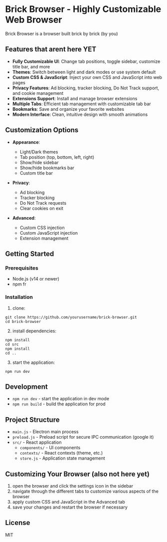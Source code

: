 # Brick Browser - Highly Customizable Web Browser

Brick Browser is a browser built brick by brick (by you)

## Features that arent here YET

- **Fully Customizable UI**: Change tab positions, toggle sidebar, customize title bar, and more
- **Themes**: Switch between light and dark modes or use system default
- **Custom CSS & JavaScript**: Inject your own CSS and JavaScript into web pages
- **Privacy Features**: Ad blocking, tracker blocking, Do Not Track support, and cookie management
- **Extensions Support**: Install and manage browser extensions
- **Multiple Tabs**: Efficient tab management with customizable tab bar
- **Bookmarks**: Save and organize your favorite websites
- **Modern Interface**: Clean, intuitive design with smooth animations

## Customization Options

- **Appearance**: 
  - Light/Dark themes
  - Tab position (top, bottom, left, right)
  - Show/hide sidebar
  - Show/hide bookmarks bar
  - Custom title bar

- **Privacy**:
  - Ad blocking
  - Tracker blocking
  - Do Not Track requests
  - Clear cookies on exit

- **Advanced**:
  - Custom CSS injection
  - Custom JavaScript injection
  - Extension management

## Getting Started

### Prerequisites

- Node.js (v14 or newer)
- npm fr

### Installation

1. clone:
```
git clone https://github.com/yourusername/brick-browser.git
cd brick-browser
```

2. install dependencies:
```
npm install
cd src
npm install
cd ..
```

3. start the application:
```
npm run dev
```

## Development

- `npm run dev` - start the application in dev mode
- `npm run build` - build the application for prod

## Project Structure

- `main.js` - Electron main process
- `preload.js` - Preload script for secure IPC communication (google it)
- `src/` - React application
  - `components/` - UI components
  - `contexts/` - React contexts (theme, etc.)
  - `store.js` - Application state management

## Customizing Your Browser (also not here yet)

1. open the browser and click the settings icon in the sidebar
2. navigate through the different tabs to customize various aspects of the browser
3. apply custom CSS and JavaScript in the Advanced tab
4. save your changes and restart the browser if necessary

## License

MIT
